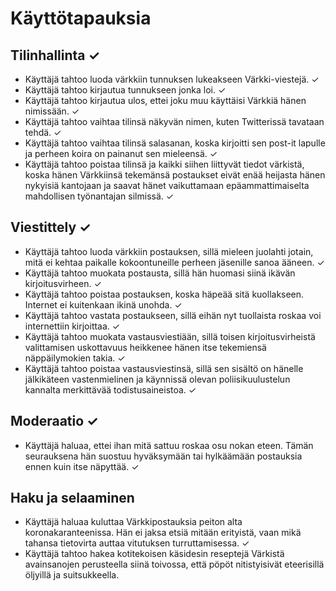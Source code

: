 # Käyttötapauksia

## Tilinhallinta ✓

* Käyttäjä tahtoo luoda värkkiin tunnuksen lukeakseen Värkki-viestejä. ✓
* Käyttäjä tahtoo kirjautua tunnukseen jonka loi. ✓
* Käyttäjä tahtoo kirjautua ulos, ettei joku muu käyttäisi Värkkiä hänen nimissään. ✓
* Käyttäjä tahtoo vaihtaa tilinsä näkyvän nimen, kuten Twitterissä tavataan tehdä. ✓
* Käyttäjä tahtoo vaihtaa tilinsä salasanan, koska kirjoitti sen post-it lapulle ja perheen koira on painanut sen mieleensä. ✓
* Käyttäjä tahtoo poistaa tilinsä ja kaikki siihen liittyvät tiedot värkistä, koska hänen Värkkiinsä tekemänsä postaukset eivät enää heijasta hänen nykyisiä kantojaan ja saavat hänet vaikuttamaan epäammattimaiselta mahdollisen työnantajan silmissä. ✓

## Viestittely ✓

* Käyttäjä tahtoo luoda värkkiin postauksen, sillä mieleen juolahti jotain, mitä ei kehtaa paikalle kokoontuneille perheen jäsenille sanoa ääneen. ✓
* Käyttäjä tahtoo muokata postausta, sillä hän huomasi siinä ikävän kirjoitusvirheen. ✓
* Käyttäjä tahtoo poistaa postauksen, koska häpeää sitä kuollakseen. Internet ei kuitenkaan ikinä unohda. ✓
* Käyttäjä tahtoo vastata postaukseen, sillä eihän nyt tuollaista roskaa voi internettiin kirjoittaa. ✓
* Käyttäjä tahtoo muokata vastausviestiään, sillä toisen kirjoitusvirheistä valittamisen uskottavuus heikkenee hänen itse tekemiensä näppäilymokien takia. ✓
* Käyttäjä tahtoo poistaa vastausviestinsä, sillä sen sisältö on hänelle jälkikäteen vastenmielinen ja käynnissä olevan poliisikuulustelun kannalta merkittävää todistusaineistoa. ✓

## Moderaatio ✓

* Käyttäjä haluaa, ettei ihan mitä sattuu roskaa osu nokan eteen. Tämän seurauksena hän suostuu hyväksymään tai hylkäämään postauksia ennen kuin itse näpyttää. ✓

## Haku ja selaaminen

* Käyttäjä haluaa kuluttaa Värkkipostauksia peiton alta koronakaranteenissa. Hän ei jaksa etsiä mitään erityistä, vaan mikä tahansa tietovirta auttaa vitutuksen turruttamisessa. ✓
* Käyttäjä tahtoo hakea kotitekoisen käsidesin reseptejä Värkistä avainsanojen perusteella siinä toivossa, että pöpöt nitistyisivät eteerisillä öljyillä ja suitsukkeella.
